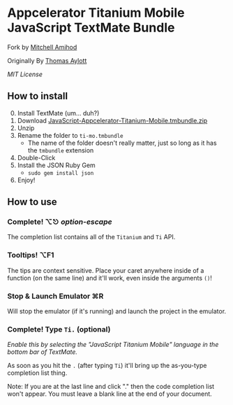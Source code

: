 Appcelerator Titanium Mobile JavaScript TextMate Bundle
====
Fork by [Mitchell Amihod](http://mitchell.amihod.com)

Originally By [Thomas Aylott](http://SubtleGradient.com)

*MIT License*

How to install
----

0. Install TextMate (um… duh?)
1. Download [JavaScript-Appcelerator-Titanium-Mobile.tmbundle.zip](http://github.com/meeech/JavaScript-Appcelerator-Titanium-Mobile.tmbundle/zipball/master)
2. Unzip
3. Rename the folder to `ti-mo.tmbundle`
    * The name of the folder doesn't really matter, just so long as it has the `tmbundle` extension
4. Double-Click
5. Install the JSON Ruby Gem
    * `sudo gem install json`
6. Enjoy!


How to use
---

### Complete! ⌥⎋ *option-escape*
The completion list contains all of the `Titanium` and `Ti` API.

### Tooltips! ⌥F1 
The tips are context sensitive. Place your caret anywhere inside of a function (on the same line) and it'll work, even inside the arguments `()`!

### Stop & Launch Emulator  ⌘R
Will stop the emulator (if it's running) and launch the project in the emulator.

### Complete! Type `Ti.` (optional)
*Enable this by selecting the "JavaScript Titanium Mobile" language in the bottom bar of TextMate.*

As soon as you hit the `.` (after typing `Ti`) it'll bring up the as-you-type completion list thing.

Note: If you are at the last line and click "." then the code completion list won't appear. You must leave a blank line at the end of your document.
